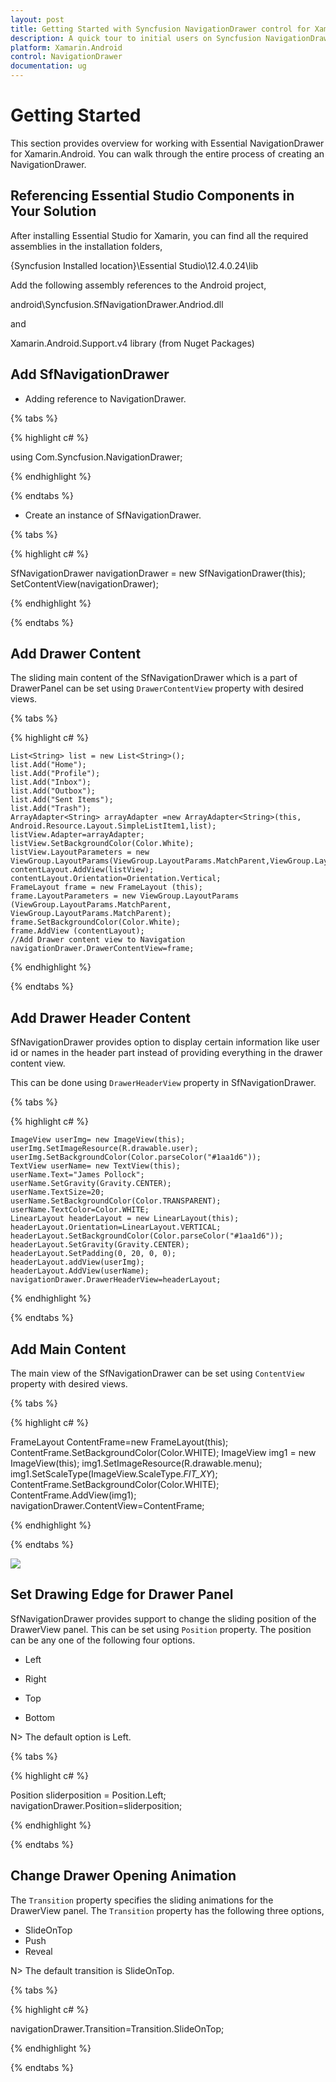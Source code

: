 ```yaml
---
layout: post
title: Getting Started with Syncfusion NavigationDrawer control for Xamarin.Android
description: A quick tour to initial users on Syncfusion NavigationDrawer control for Xamarin.Android platform
platform: Xamarin.Android
control: NavigationDrawer
documentation: ug
---
```


# Getting Started

This section provides overview for working with Essential NavigationDrawer for Xamarin.Android. You can walk through the entire process of creating an NavigationDrawer.

## Referencing Essential Studio Components in Your Solution

After installing Essential Studio for Xamarin, you can find all the required assemblies in the installation folders,

{Syncfusion Installed location}\Essential Studio\12.4.0.24\lib

Add the following assembly references to the Android project,

android\Syncfusion.SfNavigationDrawer.Andriod.dll

and 

Xamarin.Android.Support.v4 library (from Nuget Packages)

## Add SfNavigationDrawer

* Adding reference to NavigationDrawer.

{% tabs %}

{% highlight c# %}

using Com.Syncfusion.NavigationDrawer; 

{% endhighlight %}

{% endtabs %}

* Create an instance of SfNavigationDrawer.

{% tabs %}

{% highlight c# %}

SfNavigationDrawer navigationDrawer = new SfNavigationDrawer(this);
SetContentView(navigationDrawer);
	
{% endhighlight %}

{% endtabs %}

## Add Drawer Content

The sliding main content of the SfNavigationDrawer which is a part of DrawerPanel can be set using `DrawerContentView` property with desired views.

{% tabs %}

{% highlight c# %}

	List<String> list = new List<String>();
	list.Add("Home");
	list.Add("Profile");
	list.Add("Inbox");
	list.Add("Outbox");
	list.Add("Sent Items");
	list.Add("Trash");
	ArrayAdapter<String> arrayAdapter =new ArrayAdapter<String>(this, Android.Resource.Layout.SimpleListItem1,list);
	listView.Adapter=arrayAdapter;
	listView.SetBackgroundColor(Color.White);
	listView.LayoutParameters = new ViewGroup.LayoutParams(ViewGroup.LayoutParams.MatchParent,ViewGroup.LayoutParams.MatchParent);
	contentLayout.AddView(listView);
	contentLayout.Orientation=Orientation.Vertical;
	FrameLayout frame = new FrameLayout (this);
	frame.LayoutParameters = new ViewGroup.LayoutParams (ViewGroup.LayoutParams.MatchParent, ViewGroup.LayoutParams.MatchParent);
	frame.SetBackgroundColor(Color.White);
	frame.AddView (contentLayout);
	//Add Drawer content view to Navigation
	navigationDrawer.DrawerContentView=frame;	

{% endhighlight %}

{% endtabs %}


## Add Drawer Header Content

SfNavigationDrawer provides option to display certain information like user id or names in the header part instead of providing everything in the drawer content view. 

This can be done using `DrawerHeaderView` property in SfNavigationDrawer.

{% tabs %}

{% highlight c# %}

	ImageView userImg= new ImageView(this);
	userImg.SetImageResource(R.drawable.user);
	userImg.SetBackgroundColor(Color.parseColor("#1aa1d6"));
	TextView userName= new TextView(this);
	userName.Text="James Pollock";
	userName.SetGravity(Gravity.CENTER);
	userName.TextSize=20;
	userName.SetBackgroundColor(Color.TRANSPARENT);
	userName.TextColor=Color.WHITE;
	LinearLayout headerLayout = new LinearLayout(this);
	headerLayout.Orientation=LinearLayout.VERTICAL;
	headerLayout.SetBackgroundColor(Color.parseColor("#1aa1d6"));
	headerLayout.SetGravity(Gravity.CENTER);
	headerLayout.SetPadding(0, 20, 0, 0);
	headerLayout.addView(userImg);
	headerLayout.AddView(userName);
	navigationDrawer.DrawerHeaderView=headerLayout;
 
{% endhighlight %}

{% endtabs %}

## Add Main Content

The main view of the SfNavigationDrawer can be set using `ContentView` property with desired views.

{% tabs %}

{% highlight c# %}

FrameLayout ContentFrame=new FrameLayout(this); 
ContentFrame.SetBackgroundColor(Color.WHITE);
ImageView img1 = new ImageView(this);
img1.SetImageResource(R.drawable.menu);
img1.SetScaleType(ImageView.ScaleType._FIT_XY_);
ContentFrame.SetBackgroundColor(Color.WHITE);
ContentFrame.AddView(img1);
navigationDrawer.ContentView=ContentFrame;

{% endhighlight %}

{% endtabs %}

![](images/getting-started.png)

## Set Drawing Edge for Drawer Panel

SfNavigationDrawer provides support to change the sliding position of the DrawerView panel. This can be set using `Position` property. The position can be any one of the following four options.

* Left

* Right

* Top

* Bottom

N> The default option is Left.

{% tabs %}

{% highlight c# %}

Position sliderposition = Position.Left;	
navigationDrawer.Position=sliderposition;

{% endhighlight %}

{% endtabs %}

## Change Drawer Opening Animation

The `Transition` property specifies the sliding animations for the DrawerView panel. The `Transition` property has the following three options,

* SlideOnTop
* Push
* Reveal

N> The default transition is SlideOnTop.

{% tabs %}

{% highlight c# %} 

navigationDrawer.Transition=Transition.SlideOnTop;

{% endhighlight %}

{% endtabs %}
